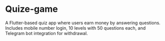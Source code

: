 # Quize-game
A Flutter-based quiz app where users earn money by answering questions. Includes mobile number login, 10 levels with 50 questions each, and Telegram bot integration for withdrawal.
